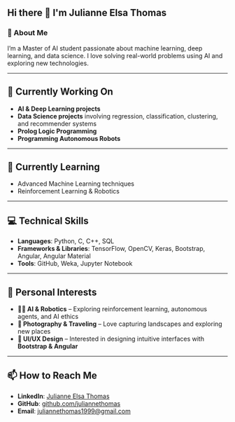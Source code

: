 ## Hi there 👋 I'm Julianne Elsa Thomas  

### 🚀 About Me  
I’m a Master of AI student passionate about machine learning, deep learning, and data science. I love solving real-world problems using AI and exploring new technologies.

---

## 🔭 Currently Working On  
- **AI & Deep Learning projects**  
- **Data Science projects** involving regression, classification, clustering, and recommender systems  
- **Prolog Logic Programming**  
- **Programming Autonomous Robots**  

---

## 🌱 Currently Learning  
- Advanced Machine Learning techniques  
- Reinforcement Learning & Robotics  

---

## 💻 Technical Skills  
- **Languages**: Python, C, C++, SQL  
- **Frameworks & Libraries**: TensorFlow, OpenCV, Keras, Bootstrap, Angular, Angular Material  
- **Tools**: GitHub, Weka, Jupyter Notebook  

---

## 🎯 Personal Interests  
- **👩‍💻 AI & Robotics** – Exploring reinforcement learning, autonomous agents, and AI ethics  
- **📸 Photography & Traveling** – Love capturing landscapes and exploring new places  
- **🎨 UI/UX Design** – Interested in designing intuitive interfaces with **Bootstrap & Angular**  

---

## 📫 How to Reach Me  
- **LinkedIn**: [Julianne Elsa Thomas](https://www.linkedin.com/in/julianne-thomas-029a0a1a6/)  
- **GitHub**: [github.com/juliannethomas](https://github.com/juliannethomas)  
- **Email**: juliannethomas1999@gmail.com  

